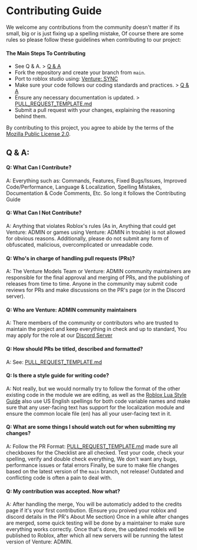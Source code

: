 # Contributing Guide

We welcome any contributions from the community doesn't matter if its small, big or is just fixing up a spelling mistake, Of course there are some rules so please follow these guidelines when contributing to our project:

#### The Main Steps To Contributing
- See Q & A. > [Q & A](https://github.com/Venture-Models/Venture-ADMIN/blob/main/CONTRIBUTING.md#q--a)
- Fork the repository and create your branch from `main`.
- Port to roblox studio using: [Venture: SYNC](https://github.com/Venture-Models/Venture-SYNC)
- Make sure your code follows our coding standards and practices. > [Q & A](https://github.com/Venture-Models/Venture-ADMIN/blob/main/CONTRIBUTING.md#q--a)
- Ensure any necessary documentation is updated. > [PULL_REQUEST_TEMPLATE.md](https://github.com/Venture-Models/Venture-ADMIN/blob/main/PULL_REQUEST_TEMPLATE.md)
- Submit a pull request with your changes, explaining the reasoning behind them.

By contributing to this project, you agree to abide by the terms of the [Mozilla Public License 2.0](https://github.com/Venture-Models/Venture-ADMIN/blob/main/LICENSE).

## Q & A:

#### Q: What Can I Contribute?
A: Everything such as: Commands, Features, Fixed Bugs/Issues, Improved Code/Performance, Language & Localization, Spelling Mistakes, Documentation & Code Comments, Etc.
So long it follows the Contributing Guide

#### Q: What Can I __Not__ Contribute?
A: Anything that violates Roblox's rules (As in, Anything that could get Venture: ADMIN or games using Venture: ADMIN in trouble) is not allowed for obvious reasons. 
Additionally, please do not submit any form of obfuscated, malicious, overcomplicated or unreadable code.

#### Q: Who's in charge of handling pull requests (PRs)?
A: The Venture Models Team or Venture: ADMIN community maintainers are responsible for the final approval and merging of PRs, and the publishing of releases from time to time.
Anyone in the community may submit code reviews for PRs and make discussions on the PR's page (or in the Discord server).

#### Q: Who are Venture: ADMIN community maintainers
A: There members of the community or contributors who are trusted to maintain the project and keep everything in check and up to standard, You may apply for the role at our [Discord Server](https://discord.gg/bBNqx2BjTy)

#### Q: How should PRs be titled, described and formatted?
A: See: [PULL_REQUEST_TEMPLATE.md](https://github.com/Venture-Models/Venture-ADMIN/blob/main/PULL_REQUEST_TEMPLATE.md)

#### Q: Is there a style guide for writing code?
A: Not really, but we would normally try to follow the format of the other existing code in the module we are editing, as well as the [Roblox Lua Style Guide](https://roblox.github.io/lua-style-guide/) 
also use US English spellings for both code variable names and make sure that any user-facing text has support for the localization module and ensure the common locale file (en) has all your user-facing text in it.

#### Q: What are some things I should watch out for when submitting my changes?
A: Follow the PR Format: [PULL_REQUEST_TEMPLATE.md](https://github.com/Venture-Models/Venture-ADMIN/blob/main/PULL_REQUEST_TEMPLATE.md) made sure all checkboxes for the Checklist are all checked.
Test your code, check your spelling, verify and double check everything, We don't want any bugs, performance issues or fatal errors
Finally, be sure to make file changes based on the latest version of the `main` branch, not release! Outdated and conflicting code is often a pain to deal with.

#### Q: My contribution was accepted. Now what?
A: After handling the merge, You will be automaticly added to the credits page if it's your first contribution. (Ensure you proived your roblox and discord details in the PR's About Me section)
Once in a while after changes are merged, some quick testing will be done by a maintainer to make sure everything works correctly. Once that's done, the updated models will be published to Roblox, after which all new servers will be running the latest version of Venture: ADMIN.
